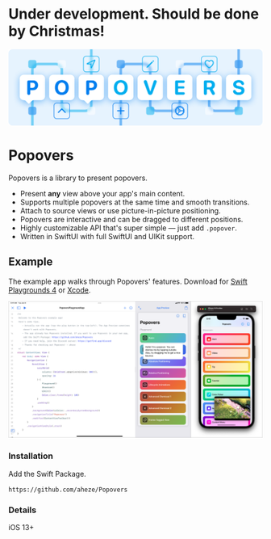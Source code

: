 # Under development. Should be done by Christmas!

![Header Image](GitHub/Assets/Header.png)

# Popovers

Popovers is a library to present popovers.
- Present **any** view above your app's main content.
- Supports multiple popovers at the same time and smooth transitions.
- Attach to source views or use picture-in-picture positioning.
- Popovers are interactive and can be dragged to different positions.
- Highly customizable API that's super simple — just add `.popover`.
- Written in SwiftUI with full SwiftUI and UIKit support.

## Example
The example app walks through Popovers' features. Download for [Swift Playgrounds 4](Examples/PopoversPlaygroundApp.zip) or [Xcode]((Examples/PopoversXcodeApp.zip)).

![Example app](GitHub/Assets/ExampleApp.png)

### Installation
Add the Swift Package.
```
https://github.com/aheze/Popovers
```

### Details
iOS 13+

